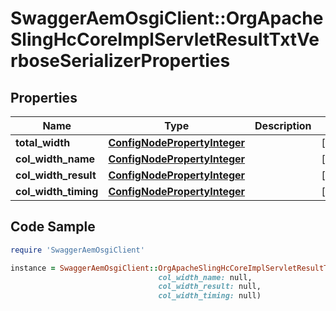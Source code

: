 # SwaggerAemOsgiClient::OrgApacheSlingHcCoreImplServletResultTxtVerboseSerializerProperties

## Properties

Name | Type | Description | Notes
------------ | ------------- | ------------- | -------------
**total_width** | [**ConfigNodePropertyInteger**](ConfigNodePropertyInteger.md) |  | [optional] 
**col_width_name** | [**ConfigNodePropertyInteger**](ConfigNodePropertyInteger.md) |  | [optional] 
**col_width_result** | [**ConfigNodePropertyInteger**](ConfigNodePropertyInteger.md) |  | [optional] 
**col_width_timing** | [**ConfigNodePropertyInteger**](ConfigNodePropertyInteger.md) |  | [optional] 

## Code Sample

```ruby
require 'SwaggerAemOsgiClient'

instance = SwaggerAemOsgiClient::OrgApacheSlingHcCoreImplServletResultTxtVerboseSerializerProperties.new(total_width: null,
                                 col_width_name: null,
                                 col_width_result: null,
                                 col_width_timing: null)
```



